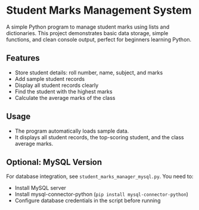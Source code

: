 # Student Marks Management System

A simple Python program to manage student marks using lists and dictionaries. This project demonstrates basic data storage, simple functions, and clean console output, perfect for beginners learning Python.

## Features

- Store student details: roll number, name, subject, and marks  
- Add sample student records  
- Display all student records clearly  
- Find the student with the highest marks  
- Calculate the average marks of the class  


## Usage

- The program automatically loads sample data.  
- It displays all student records, the top-scoring student, and the class average marks.  

## Optional: MySQL Version

For database integration, see `student_marks_manager_mysql.py`. You need to:

- Install MySQL server  
- Install mysql-connector-python (`pip install mysql-connector-python`)  
- Configure database credentials in the script before running


